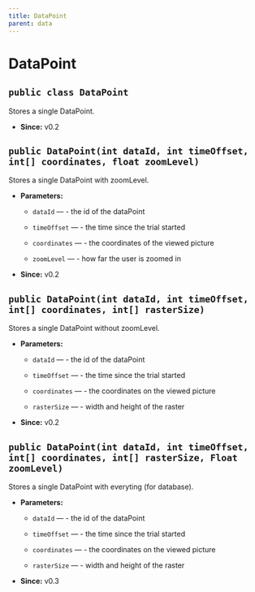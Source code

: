 ```yaml
---
title: DataPoint
parent: data
---
```


# DataPoint


## `public class DataPoint`

Stores a single DataPoint.

 * **Since:** v0.2

## `public DataPoint(int dataId, int timeOffset, int[] coordinates, float zoomLevel)`

Stores a single DataPoint with zoomLevel.

 * **Parameters:**
   * `dataId` — - the id of the dataPoint
   * `timeOffset` — - the time since the trial started
   * `coordinates` — - the coordinates of the viewed picture
   * `zoomLevel` — - how far the user is zoomed in

     <p>
 * **Since:** v0.2

## `public DataPoint(int dataId, int timeOffset, int[] coordinates, int[] rasterSize)`

Stores a single DataPoint without zoomLevel.

 * **Parameters:**
   * `dataId` — - the id of the dataPoint
   * `timeOffset` — - the time since the trial started
   * `coordinates` — - the coordinates on the viewed picture
   * `rasterSize` — - width and height of the raster

     <p>
 * **Since:** v0.2

## `public DataPoint(int dataId, int timeOffset, int[] coordinates, int[] rasterSize, Float zoomLevel)`

Stores a single DataPoint with everyting (for database).

 * **Parameters:**
   * `dataId` — - the id of the dataPoint
   * `timeOffset` — - the time since the trial started
   * `coordinates` — - the coordinates on the viewed picture
   * `rasterSize` — - width and height of the raster

     <p>
 * **Since:** v0.3

